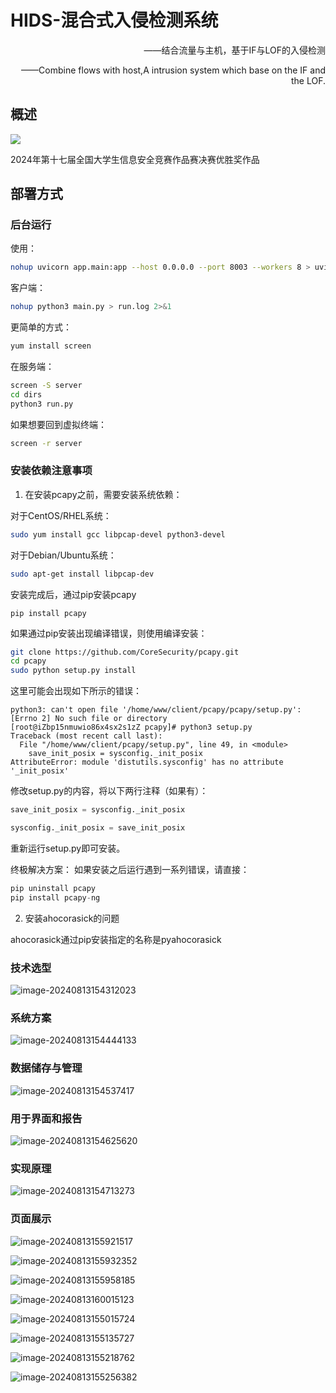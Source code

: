 <h1>HIDS-混合式入侵检测系统</h1>
<p style="text-align: right">——结合流量与主机，基于IF与LOF的入侵检测</p>
<p style="text-align: right">——Combine flows with host,A intrusion system which base on the IF and the LOF.</p>


## 概述

![](http://www.ciscn.cn/assets/images/logo.jpg)

2024年第十七届全国大学生信息安全竞赛作品赛决赛优胜奖作品

## 部署方式

### 后台运行
使用：
```bash
nohup uvicorn app.main:app --host 0.0.0.0 --port 8003 --workers 8 > uvicorn.log 2>&1 &
```
客户端：
```bash
nohup python3 main.py > run.log 2>&1
```


更简单的方式：
```bash
yum install screen
```

在服务端：
```bash
screen -S server
cd dirs
python3 run.py
```
如果想要回到虚拟终端：
```bash
screen -r server
```


### 安装依赖注意事项

1. 在安装pcapy之前，需要安装系统依赖：

对于CentOS/RHEL系统：

```bash
sudo yum install gcc libpcap-devel python3-devel
```
对于Debian/Ubuntu系统：

```bash
sudo apt-get install libpcap-dev
```
安装完成后，通过pip安装pcapy
```
pip install pcapy
```

如果通过pip安装出现编译错误，则使用编译安装：
```bash
git clone https://github.com/CoreSecurity/pcapy.git
cd pcapy
sudo python setup.py install
```

这里可能会出现如下所示的错误：
```text
python3: can't open file '/home/www/client/pcapy/pcapy/setup.py': [Errno 2] No such file or directory
[root@iZbp15nmuwio86x4sx2s1zZ pcapy]# python3 setup.py
Traceback (most recent call last):
  File "/home/www/client/pcapy/setup.py", line 49, in <module>
    save_init_posix = sysconfig._init_posix
AttributeError: module 'distutils.sysconfig' has no attribute '_init_posix'
```

修改setup.py的内容，将以下两行注释（如果有）：
```python
save_init_posix = sysconfig._init_posix
```

```python
sysconfig._init_posix = save_init_posix
```

重新运行setup.py即可安装。

终极解决方案：
如果安装之后运行遇到一系列错误，请直接：
```python
pip uninstall pcapy
pip install pcapy-ng
```

2. 安装ahocorasick的问题

ahocorasick通过pip安装指定的名称是pyahocorasick

### 技术选型

![image-20240813154312023](README/image-20240813154312023.png)

### 系统方案

![image-20240813154444133](README/image-20240813154444133.png)

### 数据储存与管理

![image-20240813154537417](README/image-20240813154537417.png)

### 用于界面和报告

![image-20240813154625620](README/image-20240813154625620.png)

### 实现原理

![image-20240813154713273](README/image-20240813154713273.png)

### 页面展示

![image-20240813155921517](README/image-20240813155921517.png)

![image-20240813155932352](README/image-20240813155932352.png)

![image-20240813155958185](README/image-20240813155958185.png)



![image-20240813160015123](README/image-20240813160015123.png)





![image-20240813155015724](README/image-20240813155015724.png)

![image-20240813155135727](README/image-20240813155135727.png)

![image-20240813155218762](README/image-20240813155218762.png)

![image-20240813155256382](README/image-20240813155256382.png)
